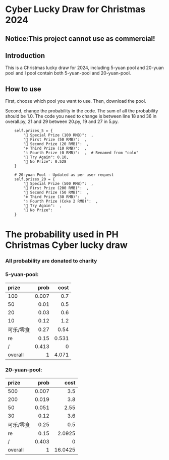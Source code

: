 # Cyber Lucky Draw for Christmas 2024

## Notice:This project cannot use as commercial!

## Introduction
This is a Christmas lucky draw for 2024, including 5-yuan pool and 20-yuan pool and I pool contain both 5-yuan-pool and 20-yuan-pool.

## How to use
First, choose which pool you want to use. Then, download the pool.

Second, change the probability in the code. The sum of all the probability should be 1.0. 
The code you need to change is between line 18 and 36 in overall.py, 21 and 29 between 20.py, 19 and 27 in 5.py.
        
        self.prizes_5 = {
            "🎁 Special Prize (100 RMB)":  ,
            "🎄 First Prize (50 RMB)":  ,
            "🎅 Second Prize (20 RMB)":  ,
            "❄️ Third Prize (10 RMB)":  ,
            "☃️ Fourth Prize (0 RMB)":  ,  # Renamed from "colo"
            "🎉 Try Again": 0.10,
            "🔔 No Prize": 0.528
        }

        # 20-yuan Pool - Updated as per user request
        self.prizes_20 = {
            "🎁 Special Prize (500 RMB)":  ,
            "🎄 First Prize (200 RMB)":  ,
            "🎅 Second Prize (50 RMB)":  ,
            "❄️ Third Prize (30 RMB)":  ,
            "☃️ Fourth Prize (Coke 2 RMB)":  ,
            "🎉 Try Again":  ,
            "🔔 No Prize":  
        }

# The probability used in PH Christmas Cyber lucky draw
### All probability are donated to charity

### 5-yuan-pool:

| prize     |   prob |   cost |
|:----------|-------:|-------:|
| 100       |  0.007 |  0.7   |
| 50        |  0.01  |  0.5   |
| 20        |  0.03  |  0.6   |
| 10        |  0.12  |  1.2   |
| 可乐/零食 |  0.27  |  0.54  |
| re        |  0.15  |  0.531 |
| /         |  0.413 |  0     |
| overall   |  1     |  4.071 |


### 20-yuan-pool:

| prize     |   prob |    cost |
|:----------|-------:|--------:|
| 500       |  0.007 |  3.5    |
| 200       |  0.019 |  3.8    |
| 50        |  0.051 |  2.55   |
| 30        |  0.12  |  3.6    |
| 可乐/零食 |  0.25  |  0.5    |
| re        |  0.15  |  2.0925 |
| /         |  0.403 |  0      |
| overall   |  1     | 16.0425 |


